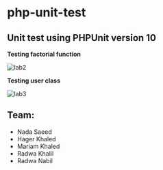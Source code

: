 # php-unit-test
## Unit test using PHPUnit version 10
**Testing factorial function**

![lab2](https://user-images.githubusercontent.com/65567343/226909346-50926ac0-15fb-4b93-bb71-2f5a02dfc82a.PNG)

**Testing user class**

![lab3](https://user-images.githubusercontent.com/65567343/226909424-0d66f92e-d06d-4e43-8d00-a3a449137bdc.PNG)

## Team:
- Nada Saeed
- Hager Khaled
- Mariam Khaled
- Radwa Khalil
- Radwa Nabil
